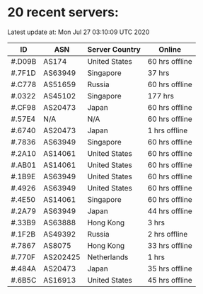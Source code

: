 # 20 recent servers:

Latest update at: Mon Jul 27 03:10:09 UTC 2020

| ID | ASN | Server Country | Online |
| -- | --- | -------------- | ------ |
| #.D09B | AS174 | United States | 60 hrs offline |
| #.7F1D | AS63949 | Singapore | 37 hrs |
| #.C778 | AS51659 | Russia | 60 hrs offline |
| #.0322 | AS45102 | Singapore | 177 hrs |
| #.CF98 | AS20473 | Japan | 60 hrs offline |
| #.57E4 | N/A | N/A | 60 hrs offline |
| #.6740 | AS20473 | Japan | 1 hrs offline |
| #.7836 | AS63949 | Singapore | 60 hrs offline |
| #.2A10 | AS14061 | United States | 60 hrs offline |
| #.AB01 | AS14061 | United States | 60 hrs offline |
| #.1B9E | AS63949 | United States | 60 hrs offline |
| #.4926 | AS63949 | United States | 60 hrs offline |
| #.4E50 | AS14061 | Singapore | 60 hrs offline |
| #.2A79 | AS63949 | Japan | 44 hrs offline |
| #.33B9 | AS63888 | Hong Kong | 3 hrs |
| #.1F2B | AS49392 | Russia | 2 hrs offline |
| #.7867 | AS8075 | Hong Kong | 33 hrs offline |
| #.770F | AS202425 | Netherlands | 1 hrs |
| #.484A | AS20473 | Japan | 35 hrs offline |
| #.6B5C | AS16913 | United States | 45 hrs offline |

